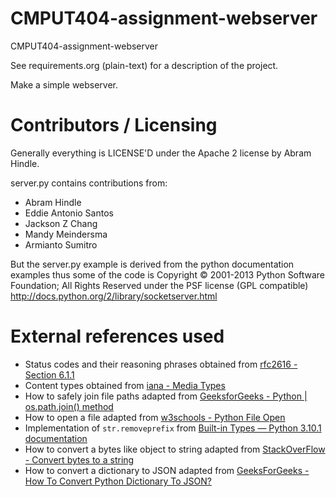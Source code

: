 # CMPUT404-assignment-webserver

CMPUT404-assignment-webserver

See requirements.org (plain-text) for a description of the project.

Make a simple webserver.

# Contributors / Licensing

Generally everything is LICENSE'D under the Apache 2 license by Abram Hindle.

server.py contains contributions from:

- Abram Hindle
- Eddie Antonio Santos
- Jackson Z Chang
- Mandy Meindersma
- Armianto Sumitro

But the server.py example is derived from the python documentation
examples thus some of the code is Copyright © 2001-2013 Python
Software Foundation; All Rights Reserved under the PSF license (GPL
compatible) http://docs.python.org/2/library/socketserver.html

# External references used

- Status codes and their reasoning phrases obtained from [rfc2616 - Section 6.1.1](https://datatracker.ietf.org/doc/html/rfc2616#section-6.1.1)
- Content types obtained from [iana - Media Types](https://www.iana.org/assignments/media-types/media-types.xhtml)
- How to safely join file paths adapted from [GeeksforGeeks - Python | os.path.join() method](https://www.geeksforgeeks.org/python-os-path-join-method/)
- How to open a file adapted from [w3schools - Python File Open](https://www.w3schools.com/python/python_file_open.asp)
- Implementation of `str.removeprefix` from [Built-in Types — Python 3.10.1 documentation](https://docs.python.org/3/library/stdtypes.html#str.removeprefix)
- How to convert a bytes like object to string adapted from [StackOverFlow - Convert bytes to a string](https://stackoverflow.com/questions/606191/convert-bytes-to-a-string)
- How to convert a dictionary to JSON adapted from [GeeksForGeeks - How To Convert Python Dictionary To JSON?](https://www.geeksforgeeks.org/how-to-convert-python-dictionary-to-json/)
